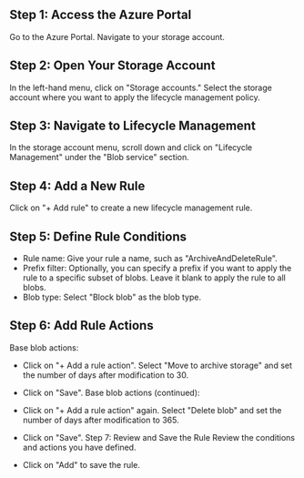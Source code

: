 

## Step 1: Access the Azure Portal
Go to the Azure Portal.
Navigate to your storage account.
## Step 2: Open Your Storage Account
In the left-hand menu, click on "Storage accounts."
Select the storage account where you want to apply the lifecycle management policy.
## Step 3: Navigate to Lifecycle Management
In the storage account menu, scroll down and click on "Lifecycle Management" under the "Blob service" section.
## Step 4: Add a New Rule
Click on "+ Add rule" to create a new lifecycle management rule.
## Step 5: Define Rule Conditions
* Rule name: Give your rule a name, such as "ArchiveAndDeleteRule".
* Prefix filter: Optionally, you can specify a prefix if you want to apply the rule to a specific subset of blobs. Leave it blank to apply the rule to all blobs.
* Blob type: Select "Block blob" as the blob type.
## Step 6: Add Rule Actions
Base blob actions:

* Click on "+ Add a rule action".
Select "Move to archive storage" and set the number of days after modification to 30.
* Click on "Save".
Base blob actions (continued):

* Click on "+ Add a rule action" again.
Select "Delete blob" and set the number of days after modification to 365.
* Click on "Save".
Step 7: Review and Save the Rule
Review the conditions and actions you have defined.
* Click on "Add" to save the rule.

